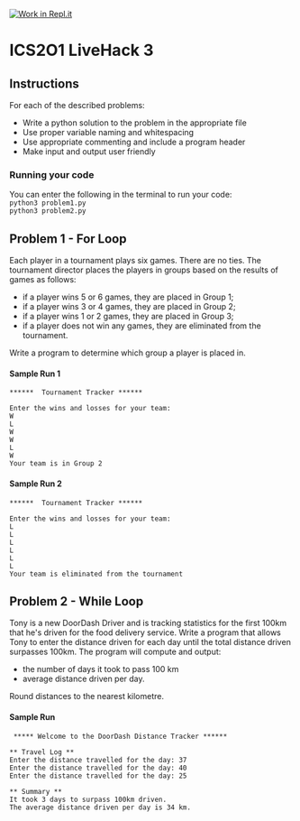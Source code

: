[![Work in Repl.it](https://classroom.github.com/assets/work-in-replit-14baed9a392b3a25080506f3b7b6d57f295ec2978f6f33ec97e36a161684cbe9.svg)](https://classroom.github.com/online_ide?assignment_repo_id=4261650&assignment_repo_type=AssignmentRepo)
# ICS2O1 LiveHack 3

## Instructions
For each of the described problems:
* Write a python solution to the problem in the appropriate file
* Use proper variable naming and whitespacing
* Use appropriate commenting and include a program header
* Make input and output user friendly



### Running your code
You can enter the following in the terminal to run your code:  
`python3 problem1.py`  
`python3 problem2.py`

## Problem 1 - For Loop
Each player in a tournament plays six games. There are no ties. The tournament director places the players in groups based on the results of games as follows:

* if a player wins 5 or 6 games, they are placed in Group 1;
* if a player wins 3 or 4 games, they are placed in Group 2;
* if a player wins 1 or 2 games, they are placed in Group 3;
* if a player does not win any games, they are eliminated from the tournament.  

Write a program to determine which group a player is placed in.

#### Sample Run 1
```
******  Tournament Tracker ******

Enter the wins and losses for your team:
W
L
W
W
L
W
Your team is in Group 2
```

#### Sample Run 2
```
******  Tournament Tracker ******

Enter the wins and losses for your team:
L
L
L
L
L
L
Your team is eliminated from the tournament
```




## Problem 2 - While Loop
Tony is a new DoorDash Driver and is tracking statistics for the first 100km that he's driven for the food delivery service.  Write a program that allows Tony to enter the distance driven for each day until the total distance driven surpasses 100km.  The program will compute and output:
* the number of days it took to pass 100 km
* average distance driven per day. 

Round distances to the nearest kilometre.

#### Sample Run
```
 ***** Welcome to the DoorDash Distance Tracker ****** 

** Travel Log ** 
Enter the distance travelled for the day: 37
Enter the distance travelled for the day: 40
Enter the distance travelled for the day: 25

** Summary **
It took 3 days to surpass 100km driven.
The average distance driven per day is 34 km.
```





